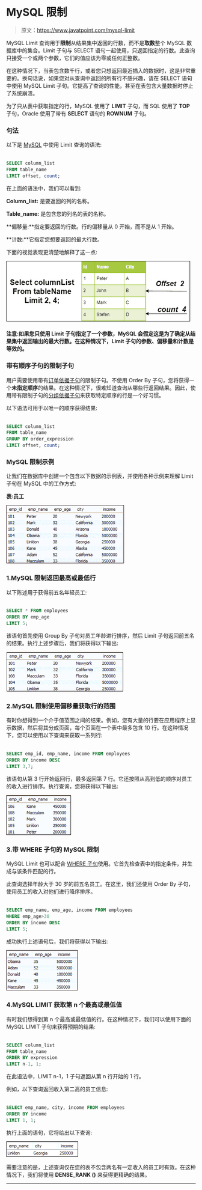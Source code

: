 # MySQL 限制

> 原文：<https://www.javatpoint.com/mysql-limit>

MySQL Limit 查询用于**限制**从结果集中返回的行数，而不是**取数**整个 MySQL 数据库中的集合。Limit 子句与 SELECT 语句一起使用，只返回指定的行数。此查询只接受一个或两个参数，它们的值应该为零或任何正整数。

在这种情况下，当表包含数千行，或者您只想返回最近插入的数据时，这是非常重要的。换句话说，如果您对从查询中返回的所有行不感兴趣，请在 SELECT 语句中使用 MySQL Limit 子句。它提高了查询的性能，甚至在表包含大量数据时停止了系统崩溃。

为了只从表中获取指定的行，MySQL 使用了 **LIMIT** 子句，而 SQL 使用了 **TOP** 子句，Oracle 使用了带有 **SELECT** 语句的 **ROWNUM** 子句。

### 句法

以下是 [MySQL](https://www.javatpoint.com/mysql-tutorial) 中使用 Limit 查询的语法:

```sql

SELECT column_list
FROM table_name
LIMIT offset, count;

```

在上面的语法中，我们可以看到:

**Column_list:** 是要返回的列的名称。

**Table_name:** 是包含您的列名的表的名称。

**偏移量:**指定要返回的行数。行的偏移量从 0 开始，而不是从 1 开始。

**计数:**它指定您想要返回的最大行数。

下面的视觉表现更清楚地解释了这一点:

![MySQL Limit](img/fce8f482d78b6dc770ba3b00f1fad569.png)

#### 注意:如果您只使用 Limit 子句指定了一个参数，MySQL 会假定这是为了确定从结果集中返回输出的最大行数。在这种情况下，Limit 子句的参数、偏移量和计数是等效的。

### 带有顺序子句的限制子句

用户需要使用带有[订单依据子句](https://www.javatpoint.com/mysql-order-by)的限制子句。不使用 Order By 子句，您将获得一个**未指定顺序**的结果。在这种情况下，很难知道查询从哪些行返回结果。因此，使用带有限制子句的[分组依据子句](https://www.javatpoint.com/mysql-group-by)来获取特定顺序的行是一个好习惯。

以下语法可用于以唯一的顺序获得结果:

```sql

SELECT column_list
FROM table_name
GROUP BY order_expression
LIMIT offset, count;

```

### MySQL 限制示例

让我们在数据库中创建一个包含以下数据的示例表，并使用各种示例来理解 Limit 子句在 MySQL 中的工作方式:

**表:员工**

![MySQL Limit](img/645a2e64140647b8aa45c2c961802cc9.png)

### 1.MySQL 限制返回最高或最低行

以下陈述用于获得前五名年轻员工:

```sql

SELECT * FROM employees
ORDER BY emp_age
LIMIT 5;

```

该语句首先使用 Group By 子句对员工年龄进行排序，然后 Limit 子句返回前五名的结果。执行上述步骤后，我们将获得以下输出:

![MySQL Limit](img/ee0facfa8a4cdf54cc2c79d51abb3843.png)

### 2.MySQL 限制使用偏移量获取行的范围

有时你想得到一个介于值范围之间的结果。例如，您有大量的行要在应用程序上显示数据，然后将其分成页面，每个页面在一个表中最多包含 10 行。在这种情况下，您可以使用以下查询来获取一系列行:

```sql

SELECT emp_id, emp_name, income FROM employees
ORDER BY income DESC
LIMIT 3,7;

```

该语句从第 3 行开始返回行，最多返回第 7 行。它还按照从高到低的顺序对员工的收入进行排序。执行查询，您将获得以下输出:

![MySQL Limit](img/4cfc6ce85be51386f680f37218fbea55.png)

### 3.带 WHERE 子句的 MySQL 限制

MySQL Limit 也可以配合 [WHERE 子句](https://www.javatpoint.com/mysql-where)使用。它首先检查表中的指定条件，并生成与该条件匹配的行。

此查询选择年龄大于 30 岁的前五名员工。在这里，我们还使用 Order By 子句，使用员工的收入对他们进行降序排序。

```sql

SELECT emp_name, emp_age, income FROM employees
WHERE emp_age>30
ORDER BY income DESC
LIMIT 5;

```

成功执行上述语句后，我们将获得以下输出:

![MySQL Limit](img/3fcf1e76c6fd7b961b3e12ad0f21e96b.png)

### 4.MySQL LIMIT 获取第 n 个最高或最低值

有时我们想得到第 n 个最高或最低值的行。在这种情况下，我们可以使用下面的 MySQL LIMIT 子句来获得预期的结果:

```sql

SELECT column_list
FROM table_name
ORDER BY expression
LIMIT n-1, 1;

```

在此语法中，LIMIT n-1，1 子句返回从第 n 行开始的 1 行。

例如，以下查询返回收入第二高的员工信息:

```sql

SELECT emp_name, city, income FROM employees
ORDER BY income
LIMIT 1, 1;

```

执行上面的语句，它将给出以下查询:

![MySQL Limit](img/49f485f27a598e5b5c5a79a6f3a68a6e.png)

需要注意的是，上述查询仅在您的表不包含两名有一定收入的员工时有效。在这种情况下，我们将使用 **DENSE_RANK ()** 来获得更精确的结果。

* * *
